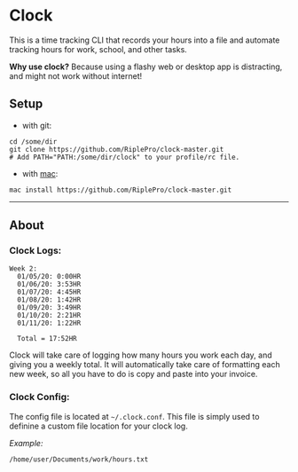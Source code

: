 # Clock

This is a time tracking CLI that records your hours into a file and automate tracking hours for work, school, and other tasks.

**Why use clock?** Because using a flashy web or desktop app is distracting, and might not work without internet!

## Setup
 - with git:
```
cd /some/dir
git clone https://github.com/RiplePro/clock-master.git
# Add PATH="PATH:/some/dir/clock" to your profile/rc file.
```
 - with [mac](https://github.com/Macuyler/mac/blob/master/mac):
```
mac install https://github.com/RiplePro/clock-master.git
```

----------

## About
### Clock Logs:
```
Week 2:
  01/05/20: 0:00HR
  01/06/20: 3:53HR
  01/07/20: 4:45HR
  01/08/20: 1:42HR
  01/09/20: 3:49HR
  01/10/20: 2:21HR
  01/11/20: 1:22HR

  Total = 17:52HR
```
Clock will take care of logging how many hours you work each day, and giving you a weekly total. It will automatically take care of formatting each new week, so all you have to do is copy and paste into your invoice.

### Clock Config:
The config file is located at `~/.clock.conf`. This file is simply used to definine a custom file location for your clock log.

*Example:*
```
/home/user/Documents/work/hours.txt
```
